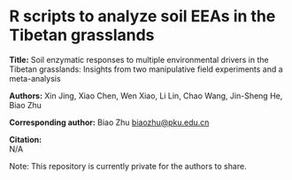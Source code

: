# R scripts to analyze soil EEAs in the Tibetan grasslands

**Title:** Soil enzymatic responses to multiple environmental drivers in the Tibetan grasslands: Insights from two manipulative field experiments and a meta-analysis  

**Authors:** Xin Jing, Xiao Chen, Wen Xiao, Li Lin, Chao Wang, Jin-Sheng He, Biao Zhu  

**Corresponding author:** Biao Zhu <biaozhu@pku.edu.cn>

**Citation:**  
N/A

Note: This repository is currently private for the authors to share.
